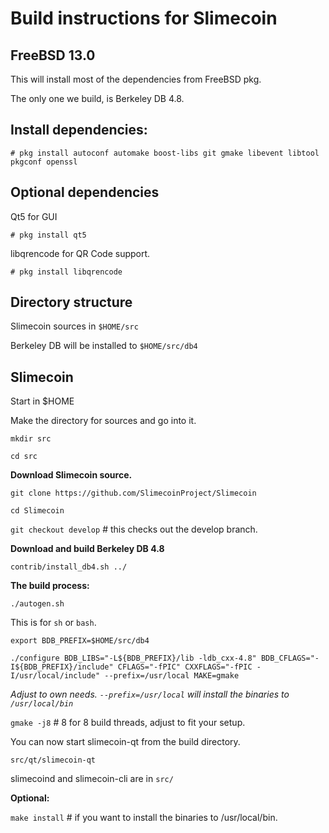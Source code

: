 Build instructions for Slimecoin 
=================================
FreeBSD 13.0
---------------------------------
This will install most of the dependencies from FreeBSD pkg.

The only one we build, is Berkeley DB 4.8.


Install dependencies:
----------------------------
`# pkg install autoconf automake boost-libs git gmake libevent libtool pkgconf openssl
`

Optional dependencies
----------------------
Qt5 for GUI

`# pkg install qt5`

libqrencode for QR Code support.

`# pkg install libqrencode`


Directory structure
------------------
Slimecoin sources in `$HOME/src`

Berkeley DB will be installed to `$HOME/src/db4`


Slimecoin
------------------

Start in $HOME

Make the directory for sources and go into it.

`mkdir src`

`cd src`

__Download Slimecoin source.__

`git clone https://github.com/SlimecoinProject/Slimecoin`

`cd Slimecoin`

`git checkout develop` # this checks out the develop branch.

__Download and build Berkeley DB 4.8__

`contrib/install_db4.sh ../`

__The build process:__

`./autogen.sh`

This is for `sh` or `bash`. 

`export BDB_PREFIX=$HOME/src/db4`

`./configure BDB_LIBS="-L${BDB_PREFIX}/lib -ldb_cxx-4.8" BDB_CFLAGS="-I${BDB_PREFIX}/include" CFLAGS="-fPIC" CXXFLAGS="-fPIC -I/usr/local/include" --prefix=/usr/local MAKE=gmake`

_Adjust to own needs. `--prefix=/usr/local` will install the binaries to `/usr/local/bin`_


`gmake -j8`  # 8 for 8 build threads, adjust to fit your setup.

You can now start slimecoin-qt from the build directory.

`src/qt/slimecoin-qt`

slimecoind and slimecoin-cli are in `src/`


__Optional:__

`make install`  # if you want to install the binaries to /usr/local/bin.





